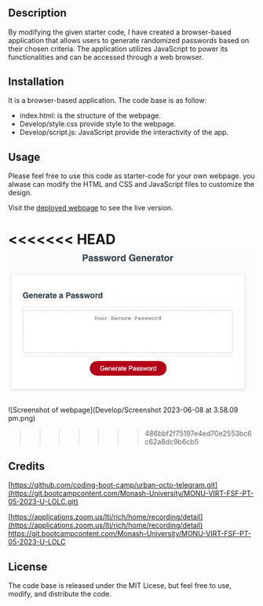 # <Generate Secure-Passphrase>

## Description

By modifying the given starter code, I have created a browser-based application that allows users to generate randomized passwords based on their chosen criteria. The application utilizes JavaScript to power its functionalities and can be accessed through a web browser.

## Installation
It is a browser-based application.
The code base is as follow: 
* index.html: is the structure of the webpage.
* Develop/style.css provide style to the webpage.
* Develop/script.js: JavaScript provide the interactivity of the app.



## Usage

Please feel free to use this code as starter-code for your own webpage. you alwase can modify the HTML and CSS and JavaScript files to customize the design.

Visit the [deployed webpage](https://bazrahimi.github.io/secure-passphrase/) to see the live version.


<<<<<<< HEAD
![Screenshot of webpage](./Develop/web-screenshot.png)
=======
![Screenshot of webpage](Develop/Screenshot 2023-06-08 at 3.58.09 pm.png)
>>>>>>> 486bbf2f75197e4ed70e2553bc6c62a8dc9b6cb5

## Credits

[https://github.com/coding-boot-camp/urban-octo-telegram.git](https://git.bootcampcontent.com/Monash-University/MONU-VIRT-FSF-PT-05-2023-U-LOLC.git)

[https://applications.zoom.us/lti/rich/home/recording/detail](https://applications.zoom.us/lti/rich/home/recording/detail)
[https://git.bootcampcontent.com/Monash-University/MONU-VIRT-FSF-PT-05-2023-U-LOLC
](https://applications.zoom.us/lti/rich/home/recording/detail)
## License

The code base is released under the MIT Licese, but feel free to use, modify, and distribute the code.
